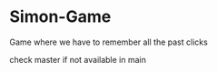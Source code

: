 # Simon-Game
Game where we have to remember all the past clicks

check master if not available in main

